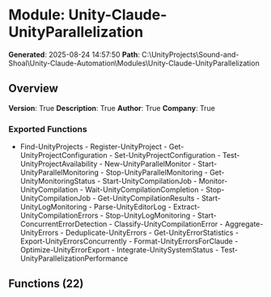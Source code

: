 # Module: Unity-Claude-UnityParallelization

**Generated**: 2025-08-24 14:57:50
**Path**: C:\UnityProjects\Sound-and-Shoal\Unity-Claude-Automation\Modules\Unity-Claude-UnityParallelization

## Overview
**Version**: True
**Description**: True
**Author**: True
**Company**: True

### Exported Functions
- Find-UnityProjects - Register-UnityProject - Get-UnityProjectConfiguration - Set-UnityProjectConfiguration - Test-UnityProjectAvailability - New-UnityParallelMonitor - Start-UnityParallelMonitoring - Stop-UnityParallelMonitoring - Get-UnityMonitoringStatus - Start-UnityCompilationJob - Monitor-UnityCompilation - Wait-UnityCompilationCompletion - Stop-UnityCompilationJob - Get-UnityCompilationResults - Start-UnityLogMonitoring - Parse-UnityEditorLog - Extract-UnityCompilationErrors - Stop-UnityLogMonitoring - Start-ConcurrentErrorDetection - Classify-UnityCompilationError - Aggregate-UnityErrors - Deduplicate-UnityErrors - Get-UnityErrorStatistics - Export-UnityErrorsConcurrently - Format-UnityErrorsForClaude - Optimize-UnityErrorExport - Integrate-UnitySystemStatus - Test-UnityParallelizationPerformance
## Functions (22)

